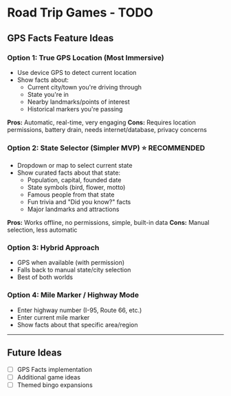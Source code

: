 # Road Trip Games - TODO

## GPS Facts Feature Ideas

### Option 1: True GPS Location (Most Immersive)
- Use device GPS to detect current location
- Show facts about:
  - Current city/town you're driving through
  - State you're in
  - Nearby landmarks/points of interest
  - Historical markers you're passing

**Pros:** Automatic, real-time, very engaging
**Cons:** Requires location permissions, battery drain, needs internet/database, privacy concerns

### Option 2: State Selector (Simpler MVP) ⭐ RECOMMENDED
- Dropdown or map to select current state
- Show curated facts about that state:
  - Population, capital, founded date
  - State symbols (bird, flower, motto)
  - Famous people from that state
  - Fun trivia and "Did you know?" facts
  - Major landmarks and attractions

**Pros:** Works offline, no permissions, simple, built-in data
**Cons:** Manual selection, less automatic

### Option 3: Hybrid Approach
- GPS when available (with permission)
- Falls back to manual state/city selection
- Best of both worlds

### Option 4: Mile Marker / Highway Mode
- Enter highway number (I-95, Route 66, etc.)
- Enter current mile marker
- Show facts about that specific area/region

---

## Future Ideas

- [ ] GPS Facts implementation
- [ ] Additional game ideas
- [ ] Themed bingo expansions
